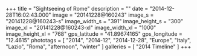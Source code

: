 +++
title = "Sightseeing of Rome"
description = ""
date = "2014-12-28T16:02:43.000"
image = "20141228@160243"
image_s = "20141228@160243-s"
image_width_s = "391"
image_height_s = "300"
image_xl = "20141228@160243-xl"
image_width_xl = "1000"
image_height_xl = "768"
gps_latitude = "41.89674165"
gps_longitude = "12.4615"
phototags = [ "2014", "2014-12", "2014-12-28", "Europe", "Italy", "Lazio", "Roma", "afternoon", "winter" ]
galleries = [ "2014 Timeline" ]
+++
